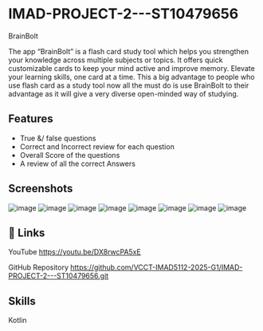 # IMAD-PROJECT-2---ST10479656
BrainBolt

The app “BrainBolt” is a flash card study tool which helps you strengthen your knowledge across multiple subjects or topics. It offers quick customizable cards to keep your mind active and improve memory. Elevate your learning skills, one card at a time.
This a big advantage to people who use flash card as a study tool now all the must do is use BrainBolt to their advantage as it will give a very diverse open-minded way of studying.


## Features

- True &/ false questions
-	Correct and Incorrect review for each question
-	Overall Score of the questions
-	A review of all the correct Answers 



## Screenshots
![image](https://github.com/user-attachments/assets/384830e2-4c66-4b00-afb0-ffaf90598e41)
![image](https://github.com/user-attachments/assets/f56e27fb-a605-4abc-b055-9d31dbe1a728)
![image](https://github.com/user-attachments/assets/5caf57c3-a323-4dd0-a59a-2201f5ac3386)
![image](https://github.com/user-attachments/assets/1123772f-730b-4705-a21c-ea392bed382a)
![image](https://github.com/user-attachments/assets/15b900c4-d542-4766-8fb3-cfdc48f987f5)
![image](https://github.com/user-attachments/assets/97faeb23-980e-435f-bcb8-e75012bb0729)
![image](https://github.com/user-attachments/assets/ecaa131f-7e59-479a-a25f-aa8a941b346c)
![image](https://github.com/user-attachments/assets/e922e026-4475-4ea7-8e52-57beaa44a126)




## 🔗 Links
YouTube 
https://youtu.be/DX8rwcPA5xE

GitHub Repository 
https://github.com/VCCT-IMAD5112-2025-G1/IMAD-PROJECT-2---ST10479656.git

## Skills
Kotlin 
